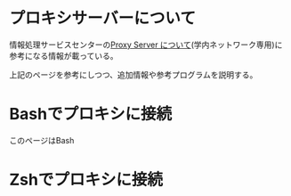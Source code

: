 # プロキシサーバーについて

情報処理サービスセンターの[Proxy Server について](http://uranus.mars.kanazawa-it.ac.jp/dpc/proxy/)(学内ネットワーク専用)に参考になる情報が載っている。

上記のページを参考にしつつ、追加情報や参考プログラムを説明する。

# Bashでプロキシに接続

このページはBash

# Zshでプロキシに接続

